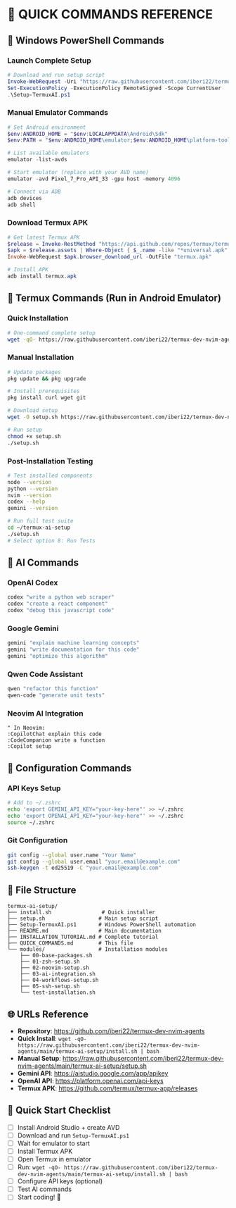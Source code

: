 # 🚀 QUICK COMMANDS REFERENCE

## 📱 Windows PowerShell Commands

### Launch Complete Setup
```powershell
# Download and run setup script
Invoke-WebRequest -Uri "https://raw.githubusercontent.com/iberi22/termux-dev-nvim-agents/main/termux-ai-setup/Setup-TermuxAI.ps1" -OutFile "Setup-TermuxAI.ps1"
Set-ExecutionPolicy -ExecutionPolicy RemoteSigned -Scope CurrentUser
.\Setup-TermuxAI.ps1
```

### Manual Emulator Commands
```powershell
# Set Android environment
$env:ANDROID_HOME = "$env:LOCALAPPDATA\Android\Sdk"
$env:PATH = "$env:ANDROID_HOME\emulator;$env:ANDROID_HOME\platform-tools;$env:PATH"

# List available emulators
emulator -list-avds

# Start emulator (replace with your AVD name)
emulator -avd Pixel_7_Pro_API_33 -gpu host -memory 4096

# Connect via ADB
adb devices
adb shell
```

### Download Termux APK
```powershell
# Get latest Termux APK
$release = Invoke-RestMethod "https://api.github.com/repos/termux/termux-app/releases/latest"
$apk = $release.assets | Where-Object { $_.name -like "*universal.apk" } | Select-Object -First 1
Invoke-WebRequest $apk.browser_download_url -OutFile "termux.apk"

# Install APK
adb install termux.apk
```

## 📱 Termux Commands (Run in Android Emulator)

### Quick Installation
```bash
# One-command complete setup
wget -qO- https://raw.githubusercontent.com/iberi22/termux-dev-nvim-agents/main/termux-ai-setup/install.sh | bash
```

### Manual Installation
```bash
# Update packages
pkg update && pkg upgrade

# Install prerequisites
pkg install curl wget git

# Download setup
wget -O setup.sh https://raw.githubusercontent.com/iberi22/termux-dev-nvim-agents/main/termux-ai-setup/setup.sh

# Run setup
chmod +x setup.sh
./setup.sh
```

### Post-Installation Testing
```bash
# Test installed components
node --version
python --version
nvim --version
codex --help
gemini --version

# Run full test suite
cd ~/termux-ai-setup
./setup.sh
# Select option 8: Run Tests
```

## 🤖 AI Commands

### OpenAI Codex
```bash
codex "write a python web scraper"
codex "create a react component"
codex "debug this javascript code"
```

### Google Gemini
```bash
gemini "explain machine learning concepts"
gemini "write documentation for this code"
gemini "optimize this algorithm"
```

### Qwen Code Assistant
```bash
qwen "refactor this function"
qwen-code "generate unit tests"
```

### Neovim AI Integration
```vim
" In Neovim:
:CopilotChat explain this code
:CodeCompanion write a function
:Copilot setup
```

## 🔧 Configuration Commands

### API Keys Setup
```bash
# Add to ~/.zshrc
echo 'export GEMINI_API_KEY="your-key-here"' >> ~/.zshrc
echo 'export OPENAI_API_KEY="your-key-here"' >> ~/.zshrc
source ~/.zshrc
```

### Git Configuration
```bash
git config --global user.name "Your Name"
git config --global user.email "your.email@example.com"
ssh-keygen -t ed25519 -C "your.email@example.com"
```

## 📁 File Structure
```
termux-ai-setup/
├── install.sh                # Quick installer
├── setup.sh                 # Main setup script
├── Setup-TermuxAI.ps1       # Windows PowerShell automation
├── README.md                # Main documentation
├── INSTALLATION_TUTORIAL.md # Complete tutorial
├── QUICK_COMMANDS.md        # This file
└── modules/                 # Installation modules
    ├── 00-base-packages.sh
    ├── 01-zsh-setup.sh
    ├── 02-neovim-setup.sh
    ├── 03-ai-integration.sh
    ├── 04-workflows-setup.sh
    ├── 05-ssh-setup.sh
    └── test-installation.sh
```

## 🌐 URLs Reference

- **Repository**: https://github.com/iberi22/termux-dev-nvim-agents
- **Quick Install**: `wget -qO- https://raw.githubusercontent.com/iberi22/termux-dev-nvim-agents/main/termux-ai-setup/install.sh | bash`
- **Manual Setup**: https://raw.githubusercontent.com/iberi22/termux-dev-nvim-agents/main/termux-ai-setup/setup.sh
- **Gemini API**: https://aistudio.google.com/app/apikey
- **OpenAI API**: https://platform.openai.com/api-keys
- **Termux APK**: https://github.com/termux/termux-app/releases

## 🎯 Quick Start Checklist

- [ ] Install Android Studio + create AVD
- [ ] Download and run `Setup-TermuxAI.ps1`
- [ ] Wait for emulator to start
- [ ] Install Termux APK
- [ ] Open Termux in emulator
- [ ] Run: `wget -qO- https://raw.githubusercontent.com/iberi22/termux-dev-nvim-agents/main/termux-ai-setup/install.sh | bash`
- [ ] Configure API keys (optional)
- [ ] Test AI commands
- [ ] Start coding! 🚀

